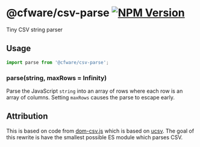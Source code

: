 # @cfware/csv-parse [![NPM Version][npm-image]][npm-url]

Tiny CSV string parser

## Usage

```js
import parse from '@cfware/csv-parse';
```

### parse(string, maxRows = Infinity)

Parse the JavaScript `string` into an array of rows where each row is an array of
columns.  Setting `maxRows` causes the parse to escape early.

## Attribution

This is based on code from [dom-csv.js] which is based on [ucsv].  The goal of this
rewrite is have the smallest possible ES module which parses CSV.

[npm-image]: https://img.shields.io/npm/v/@cfware/csv-parse.svg
[npm-url]: https://npmjs.org/package/@cfware/csv-parse
[dom-csv.js]: https://github.com/okfn/csv.js
[ucsv]: https://github.com/uselesscode/ucsv
